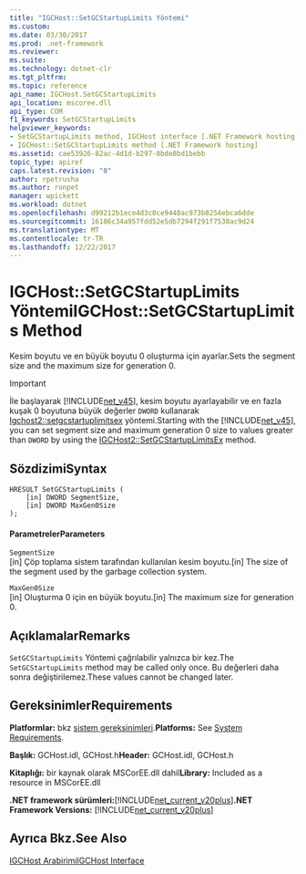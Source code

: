 ```yaml
---
title: "IGCHost::SetGCStartupLimits Yöntemi"
ms.custom: 
ms.date: 03/30/2017
ms.prod: .net-framework
ms.reviewer: 
ms.suite: 
ms.technology: dotnet-clr
ms.tgt_pltfrm: 
ms.topic: reference
api_name: IGCHost.SetGCStartupLimits
api_location: mscoree.dll
api_type: COM
f1_keywords: SetGCStartupLimits
helpviewer_keywords:
- SetGCStartupLimits method, IGCHost interface [.NET Framework hosting]
- IGCHost::SetGCStartupLimits method [.NET Framework hosting]
ms.assetid: cae53926-82ac-4d1d-b297-0bde0bd1bebb
topic_type: apiref
caps.latest.revision: "8"
author: rpetrusha
ms.author: ronpet
manager: wpickett
ms.workload: dotnet
ms.openlocfilehash: d99212b1ece4d3c0ce9440ac973b8254ebca6dde
ms.sourcegitcommit: 16186c34a957fdd52e5db7294f291f7530ac9d24
ms.translationtype: MT
ms.contentlocale: tr-TR
ms.lasthandoff: 12/22/2017
---
```

# <a name="igchostsetgcstartuplimits-method"></a><span data-ttu-id="71441-102">IGCHost::SetGCStartupLimits Yöntemi</span><span class="sxs-lookup"><span data-stu-id="71441-102">IGCHost::SetGCStartupLimits Method</span></span>
<span data-ttu-id="71441-103">Kesim boyutu ve en büyük boyutu 0 oluşturma için ayarlar.</span><span class="sxs-lookup"><span data-stu-id="71441-103">Sets the segment size and the maximum size for generation 0.</span></span>  
  
> [!IMPORTANT]
>  <span data-ttu-id="71441-104">İle başlayarak [!INCLUDE[net_v45](../../../../includes/net-v45-md.md)], kesim boyutu ayarlayabilir ve en fazla kuşak 0 boyutuna büyük değerler `DWORD` kullanarak [Igchost2::setgcstartuplimitsex](../../../../docs/framework/unmanaged-api/hosting/igchost2-setgcstartuplimitsex-method.md) yöntemi.</span><span class="sxs-lookup"><span data-stu-id="71441-104">Starting with the [!INCLUDE[net_v45](../../../../includes/net-v45-md.md)], you can set segment size and maximum generation 0 size to values greater than `DWORD` by using the [IGCHost2::SetGCStartupLimitsEx](../../../../docs/framework/unmanaged-api/hosting/igchost2-setgcstartuplimitsex-method.md) method.</span></span>  
  
## <a name="syntax"></a><span data-ttu-id="71441-105">Sözdizimi</span><span class="sxs-lookup"><span data-stu-id="71441-105">Syntax</span></span>  
  
```  
HRESULT SetGCStartupLimits (  
    [in] DWORD SegmentSize,  
    [in] DWORD MaxGen0Size  
);  
```  
  
#### <a name="parameters"></a><span data-ttu-id="71441-106">Parametreler</span><span class="sxs-lookup"><span data-stu-id="71441-106">Parameters</span></span>  
 `SegmentSize`  
 <span data-ttu-id="71441-107">[in] Çöp toplama sistem tarafından kullanılan kesim boyutu.</span><span class="sxs-lookup"><span data-stu-id="71441-107">[in] The size of the segment used by the garbage collection system.</span></span>  
  
 `MaxGen0Size`  
 <span data-ttu-id="71441-108">[in] Oluşturma 0 için en büyük boyutu.</span><span class="sxs-lookup"><span data-stu-id="71441-108">[in] The maximum size for generation 0.</span></span>  
  
## <a name="remarks"></a><span data-ttu-id="71441-109">Açıklamalar</span><span class="sxs-lookup"><span data-stu-id="71441-109">Remarks</span></span>  
 <span data-ttu-id="71441-110">`SetGCStartupLimits` Yöntemi çağrılabilir yalnızca bir kez.</span><span class="sxs-lookup"><span data-stu-id="71441-110">The `SetGCStartupLimits` method may be called only once.</span></span> <span data-ttu-id="71441-111">Bu değerleri daha sonra değiştirilemez.</span><span class="sxs-lookup"><span data-stu-id="71441-111">These values cannot be changed later.</span></span>  
  
## <a name="requirements"></a><span data-ttu-id="71441-112">Gereksinimler</span><span class="sxs-lookup"><span data-stu-id="71441-112">Requirements</span></span>  
 <span data-ttu-id="71441-113">**Platformlar:** bkz [sistem gereksinimleri](../../../../docs/framework/get-started/system-requirements.md).</span><span class="sxs-lookup"><span data-stu-id="71441-113">**Platforms:** See [System Requirements](../../../../docs/framework/get-started/system-requirements.md).</span></span>  
  
 <span data-ttu-id="71441-114">**Başlık:** GCHost.idl, GCHost.h</span><span class="sxs-lookup"><span data-stu-id="71441-114">**Header:** GCHost.idl, GCHost.h</span></span>  
  
 <span data-ttu-id="71441-115">**Kitaplığı:** bir kaynak olarak MSCorEE.dll dahil</span><span class="sxs-lookup"><span data-stu-id="71441-115">**Library:** Included as a resource in MSCorEE.dll</span></span>  
  
 <span data-ttu-id="71441-116">**.NET framework sürümleri:**[!INCLUDE[net_current_v20plus](../../../../includes/net-current-v20plus-md.md)]</span><span class="sxs-lookup"><span data-stu-id="71441-116">**.NET Framework Versions:** [!INCLUDE[net_current_v20plus](../../../../includes/net-current-v20plus-md.md)]</span></span>  
  
## <a name="see-also"></a><span data-ttu-id="71441-117">Ayrıca Bkz.</span><span class="sxs-lookup"><span data-stu-id="71441-117">See Also</span></span>  
 [<span data-ttu-id="71441-118">IGCHost Arabirimi</span><span class="sxs-lookup"><span data-stu-id="71441-118">IGCHost Interface</span></span>](../../../../docs/framework/unmanaged-api/hosting/igchost-interface.md)
